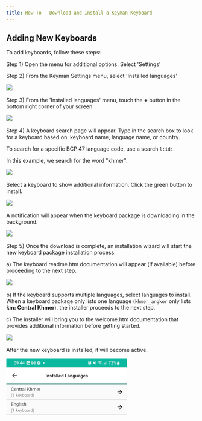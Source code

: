 ```yaml
---
title: How To - Download and Install a Keyman Keyboard
---
```


## Adding New Keyboards
To add keyboards, follow these steps:

Step 1)
Open the menu for additional options. Select 'Settings'

Step 2)
From the Keyman Settings menu, select 'Installed languages'

![](../android_images/settings-language-ap.png)
    
Step 3)
From the 'Installed languages' menu, touch the **+**
button in the bottom right corner of your screen.

![](../android_images/plus-a.png)

Step 4)
A keyboard search page will appear. Type in the search box to look for a keyboard based on: keyboard name, language name, or country. 

To search for a specific BCP 47 language code, use a search `l:id:`.

In this example, we search for the word "khmer".

![](../android_images/khmer-search-a.png)

Select a keyboard to show additional information. Click the green button to install.

![](../android_images/khmer-install-a.png)

A notification will appear when the keyboard package is downloading in the background.

![](../android_images/khmer-downloading-a.png)

Step 5)
Once the download is complete, an installation wizard will start the new keyboard package installation process.

a) The keyboard readme.htm documentation will appear (if available) before proceeding to the next step.

![](../android_images/khmer-readme-a.png)

b) If the keyboard supports multiple languages, select languages to install. When a keyboard package only lists one language (`khmer_angkor` only lists **km: Central Khmer**),
the installer proceeds to the next step.

c) The installer will bring you to the welcome.htm documentation that provides additional information before getting started.

![](../android_images/khmer-welcome-a.png)

After the new keyboard is installed, it will become active.

![](../android_images/dl-success-ap.png)
